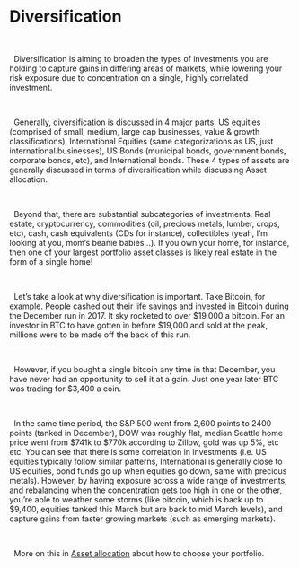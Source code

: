 # Diversification  

&nbsp;  

  Diversification is aiming to broaden the types of investments you are holding to capture gains in differing areas of markets, while lowering your risk exposure due to concentration on a single, highly correlated investment.  

&nbsp;  

  Generally, diversification is discussed in 4 major parts, US equities (comprised of small, medium, large cap businesses, value & growth classifications), International Equities (same categorizations as US, just international businesses), US Bonds (municipal bonds, government bonds, corporate bonds, etc), and International bonds. These 4 types of assets are generally discussed in terms of diversification while discussing Asset allocation.  

&nbsp;  

  Beyond that, there are substantial subcategories of investments. Real estate, cryptocurrency, commodities (oil, precious metals, lumber, crops, etc), cash, cash equivalents (CDs for instance), collectibles (yeah, I’m looking at you, mom’s beanie babies…). If you own your home, for instance, then one of your largest portfolio asset classes is likely real estate in the form of a single home!  

&nbsp;  

  Let’s take a look at why diversification is important. Take Bitcoin, for example. People cashed out their life savings and invested in Bitcoin during the December run in 2017. It sky rocketed to over $19,000 a bitcoin. For an investor in BTC to have gotten in before $19,000 and sold at the peak, millions were to be made off the back of this run.  

&nbsp;  

  However, if you bought a single bitcoin any time in that December, you have never had an opportunity to sell it at a gain. Just one year later BTC was trading for $3,400 a coin.  

&nbsp;  

  In the same time period, the S&P 500 went from 2,600 points to 2400 points (tanked in December), DOW was roughly flat, median Seattle home price went from $741k to $770k according to Zillow, gold was up 5%, etc etc. You can see that there is some correlation in investments (i.e. US equities typically follow similar patterns, International is generally close to US equities, bond funds go up when equities go down, same with precious metals). However, by having exposure across a wide range of investments, and [rebalancing](/investments/rebalancing) when the concentration gets too high in one or the other, you’re able to weather some storms (like bitcoin, which is back up to $9,400, equities tanked this March but are back to mid March levels), and capture gains from faster growing markets (such as emerging markets).  

&nbsp;  

  More on this in [Asset allocation](/investments/asset-allocation) about how to choose your portfolio.

